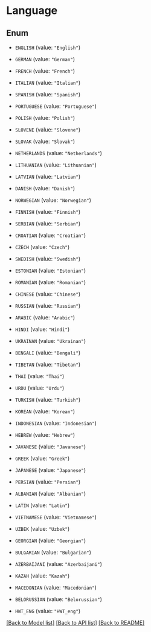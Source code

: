 # Language

## Enum


* `ENGLISH` (value: `"English"`)

* `GERMAN` (value: `"German"`)

* `FRENCH` (value: `"French"`)

* `ITALIAN` (value: `"Italian"`)

* `SPANISH` (value: `"Spanish"`)

* `PORTUGUESE` (value: `"Portuguese"`)

* `POLISH` (value: `"Polish"`)

* `SLOVENE` (value: `"Slovene"`)

* `SLOVAK` (value: `"Slovak"`)

* `NETHERLANDS` (value: `"Netherlands"`)

* `LITHUANIAN` (value: `"Lithuanian"`)

* `LATVIAN` (value: `"Latvian"`)

* `DANISH` (value: `"Danish"`)

* `NORWEGIAN` (value: `"Norwegian"`)

* `FINNISH` (value: `"Finnish"`)

* `SERBIAN` (value: `"Serbian"`)

* `CROATIAN` (value: `"Croatian"`)

* `CZECH` (value: `"Czech"`)

* `SWEDISH` (value: `"Swedish"`)

* `ESTONIAN` (value: `"Estonian"`)

* `ROMANIAN` (value: `"Romanian"`)

* `CHINESE` (value: `"Chinese"`)

* `RUSSIAN` (value: `"Russian"`)

* `ARABIC` (value: `"Arabic"`)

* `HINDI` (value: `"Hindi"`)

* `UKRAINAN` (value: `"Ukrainan"`)

* `BENGALI` (value: `"Bengali"`)

* `TIBETAN` (value: `"Tibetan"`)

* `THAI` (value: `"Thai"`)

* `URDU` (value: `"Urdu"`)

* `TURKISH` (value: `"Turkish"`)

* `KOREAN` (value: `"Korean"`)

* `INDONESIAN` (value: `"Indonesian"`)

* `HEBREW` (value: `"Hebrew"`)

* `JAVANESE` (value: `"Javanese"`)

* `GREEK` (value: `"Greek"`)

* `JAPANESE` (value: `"Japanese"`)

* `PERSIAN` (value: `"Persian"`)

* `ALBANIAN` (value: `"Albanian"`)

* `LATIN` (value: `"Latin"`)

* `VIETNAMESE` (value: `"Vietnamese"`)

* `UZBEK` (value: `"Uzbek"`)

* `GEORGIAN` (value: `"Georgian"`)

* `BULGARIAN` (value: `"Bulgarian"`)

* `AZERBAIJANI` (value: `"Azerbaijani"`)

* `KAZAH` (value: `"Kazah"`)

* `MACEDONIAN` (value: `"Macedonian"`)

* `BELORUSSIAN` (value: `"Belorussian"`)

* `HWT_ENG` (value: `"HWT_eng"`)


[[Back to Model list]](../README.md#documentation-for-models) [[Back to API list]](../README.md#documentation-for-api-endpoints) [[Back to README]](../README.md)


